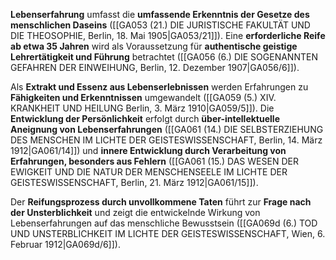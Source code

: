 
**Lebenserfahrung** umfasst die **umfassende Erkenntnis der Gesetze des menschlichen Daseins** ([[GA053 (21.) DIE JURISTISCHE FAKULTÄT UND DIE THEOSOPHIE, Berlin, 18. Mai 1905|GA053/21]]). Eine **erforderliche Reife ab etwa 35 Jahren** wird als Voraussetzung für **authentische geistige Lehrertätigkeit und Führung** betrachtet ([[GA056 (6.) DIE SOGENANNTEN GEFAHREN DER EINWEIHUNG, Berlin, 12. Dezember 1907|GA056/6]]).

Als **Extrakt und Essenz aus Lebenserlebnissen** werden Erfahrungen zu **Fähigkeiten und Erkenntnissen** umgewandelt ([[GA059 (5.) XIV. KRANKHEIT UND HEILUNG Berlin, 3. März 1910|GA059/5]]). Die **Entwicklung der Persönlichkeit** erfolgt durch **über-intellektuelle Aneignung von Lebenserfahrungen** ([[GA061 (14.) DIE SELBSTERZIEHUNG DES MENSCHEN IM LICHTE DER GEISTESWISSENSCHAFT, Berlin, 14. März 1912|GA061/14]]) und **innere Entwicklung durch Verarbeitung von Erfahrungen, besonders aus Fehlern** ([[GA061 (15.) DAS WESEN DER EWIGKEIT UND DIE NATUR DER MENSCHENSEELE IM LICHTE DER GEISTESWISSENSCHAFT, Berlin, 21. März 1912|GA061/15]]).

Der **Reifungsprozess durch unvollkommene Taten** führt zur **Frage nach der Unsterblichkeit** und zeigt die entwickelnde Wirkung von Lebenserfahrungen auf das menschliche Bewusstsein ([[GA069d (6.) TOD UND UNSTERBLICHKEIT IM LICHTE DER GEISTESWISSENSCHAFT, Wien, 6. Februar 1912|GA069d/6]]).
